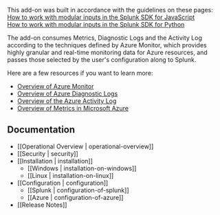 This add-on was built in accordance with the guidelines on these pages:  
[How to work with modular inputs in the Splunk SDK for JavaScript](http://dev.splunk.com/view/javascript-sdk/SP-CAAAEXM)   
[How to work with modular inputs in the Splunk SDK for Python](http://dev.splunk.com/view/python-sdk/SP-CAAAER3)  

The add-on consumes Metrics, Diagnostic Logs and the Activity Log according to the techniques defined by Azure Monitor, which provides highly granular and real-time monitoring data for Azure resources, and passes those selected by the user's configuration along to Splunk.  

Here are a few resources if you want to learn more:<br/>
* [Overview of Azure Monitor](https://docs.microsoft.com/en-us/azure/monitoring-and-diagnostics/monitoring-overview)
* [Overview of Azure Diagnostic Logs](https://docs.microsoft.com/en-us/azure/monitoring-and-diagnostics/monitoring-overview-of-diagnostic-logs)
* [Overview of the Azure Activity Log](https://docs.microsoft.com/en-us/azure/monitoring-and-diagnostics/monitoring-overview-activity-logs)
* [Overview of Metrics in Microsoft Azure](https://docs.microsoft.com/en-us/azure/monitoring-and-diagnostics/monitoring-overview-metrics)  

## Documentation
* [[Operational Overview | operational-overview]]
* [[Security | security]]
* [[Installation | installation]]
  * [[Windows | installation-on-windows]]
  * [[Linux | installation-on-linux]]
* [[Configuration | configuration]]
  * [[Splunk | configuration-of-splunk]]
  * [[Azure | configuration-of-azure]]
* [[Release Notes]]
